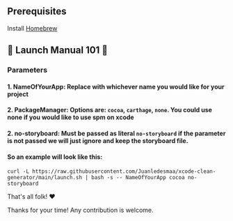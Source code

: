 ## Prerequisites ###
Install [Homebrew](https://brew.sh/)

## 🚀 Launch Manual 101 📱 ##

### Parameters

#### 1. NameOfYourApp: Replace with whichever name you would like for your project

#### 2. PackageManager: Options are: `cocoa`, `carthage`, `none`. You could use none if you would like to use spm on xcode

#### 2. no-storyboard: Must be passed as literal `no-storyboard` if the parameter is not passed we will just ignore and keep the storyboard file.

#### So an example will look like this:

```
curl -L https://raw.githubusercontent.com/Juanledesmaa/xcode-clean-generator/main/launch.sh | bash -s -- NameOfYourApp cocoa no-storyboard
```

That's all folk! ❤

Thanks for your time! Any contribution is welcome.
